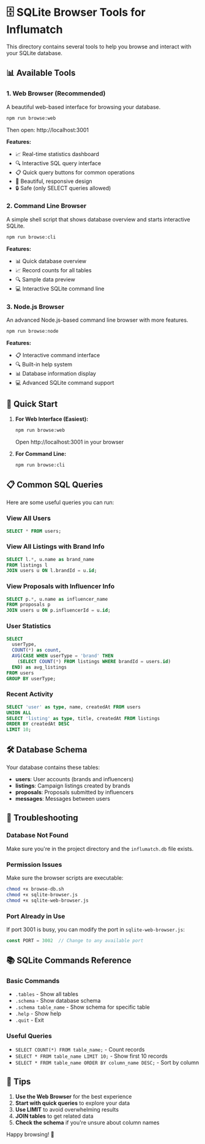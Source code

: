 # 🗄️ SQLite Browser Tools for Influmatch

This directory contains several tools to help you browse and interact with your SQLite database.

## 📊 Available Tools

### 1. **Web Browser** (Recommended)
A beautiful web-based interface for browsing your database.

```bash
npm run browse:web
```
Then open: http://localhost:3001

**Features:**
- 📈 Real-time statistics dashboard
- 🔍 Interactive SQL query interface
- 📋 Quick query buttons for common operations
- 🎨 Beautiful, responsive design
- 🔒 Safe (only SELECT queries allowed)

### 2. **Command Line Browser**
A simple shell script that shows database overview and starts interactive SQLite.

```bash
npm run browse:cli
```

**Features:**
- 📊 Quick database overview
- 📈 Record counts for all tables
- 🔍 Sample data preview
- 💻 Interactive SQLite command line

### 3. **Node.js Browser**
An advanced Node.js-based command line browser with more features.

```bash
npm run browse:node
```

**Features:**
- 📋 Interactive command interface
- 🔍 Built-in help system
- 📊 Database information display
- 💻 Advanced SQLite command support

## 🚀 Quick Start

1. **For Web Interface (Easiest):**
   ```bash
   npm run browse:web
   ```
   Open http://localhost:3001 in your browser

2. **For Command Line:**
   ```bash
   npm run browse:cli
   ```

## 📋 Common SQL Queries

Here are some useful queries you can run:

### View All Users
```sql
SELECT * FROM users;
```

### View All Listings with Brand Info
```sql
SELECT l.*, u.name as brand_name 
FROM listings l 
JOIN users u ON l.brandId = u.id;
```

### View Proposals with Influencer Info
```sql
SELECT p.*, u.name as influencer_name 
FROM proposals p 
JOIN users u ON p.influencerId = u.id;
```

### User Statistics
```sql
SELECT 
  userType,
  COUNT(*) as count,
  AVG(CASE WHEN userType = 'brand' THEN 
    (SELECT COUNT(*) FROM listings WHERE brandId = users.id) 
  END) as avg_listings
FROM users 
GROUP BY userType;
```

### Recent Activity
```sql
SELECT 'user' as type, name, createdAt FROM users 
UNION ALL
SELECT 'listing' as type, title, createdAt FROM listings
ORDER BY createdAt DESC 
LIMIT 10;
```

## 🛠️ Database Schema

Your database contains these tables:

- **users**: User accounts (brands and influencers)
- **listings**: Campaign listings created by brands
- **proposals**: Proposals submitted by influencers
- **messages**: Messages between users

## 🔧 Troubleshooting

### Database Not Found
Make sure you're in the project directory and the `influmatch.db` file exists.

### Permission Issues
Make sure the browser scripts are executable:
```bash
chmod +x browse-db.sh
chmod +x sqlite-browser.js
chmod +x sqlite-web-browser.js
```

### Port Already in Use
If port 3001 is busy, you can modify the port in `sqlite-web-browser.js`:
```javascript
const PORT = 3002  // Change to any available port
```

## 📚 SQLite Commands Reference

### Basic Commands
- `.tables` - Show all tables
- `.schema` - Show database schema
- `.schema table_name` - Show schema for specific table
- `.help` - Show help
- `.quit` - Exit

### Useful Queries
- `SELECT COUNT(*) FROM table_name;` - Count records
- `SELECT * FROM table_name LIMIT 10;` - Show first 10 records
- `SELECT * FROM table_name ORDER BY column_name DESC;` - Sort by column

## 🎯 Tips

1. **Use the Web Browser** for the best experience
2. **Start with quick queries** to explore your data
3. **Use LIMIT** to avoid overwhelming results
4. **JOIN tables** to get related data
5. **Check the schema** if you're unsure about column names

Happy browsing! 🚀



